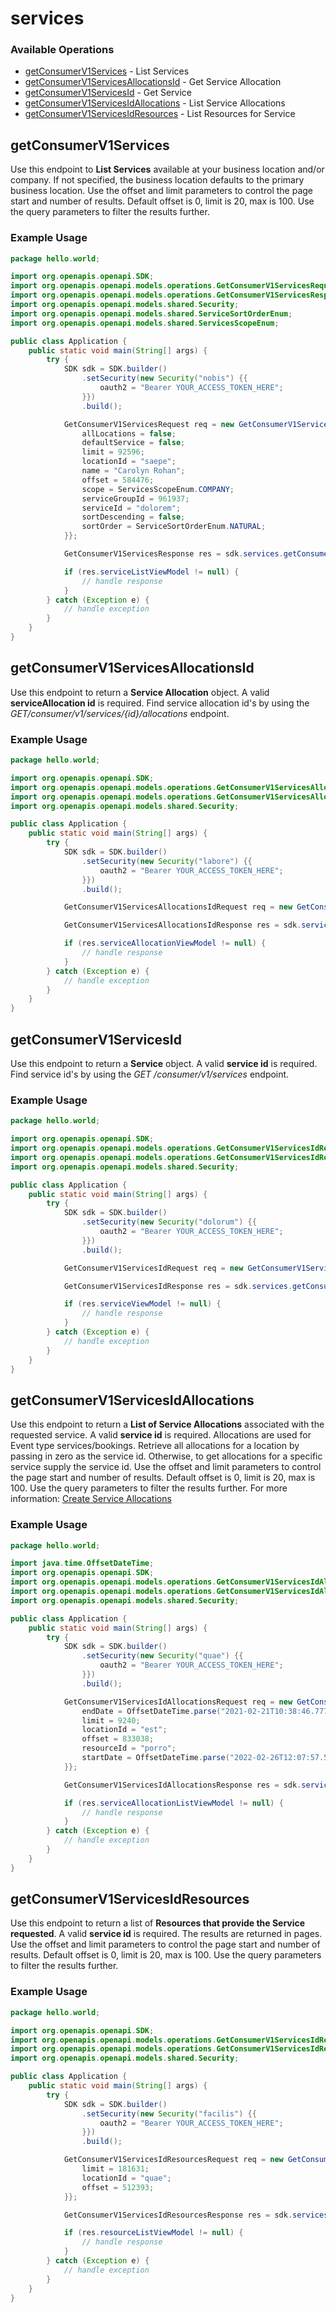 # services

### Available Operations

* [getConsumerV1Services](#getconsumerv1services) - List Services
* [getConsumerV1ServicesAllocationsId](#getconsumerv1servicesallocationsid) - Get Service Allocation
* [getConsumerV1ServicesId](#getconsumerv1servicesid) - Get Service
* [getConsumerV1ServicesIdAllocations](#getconsumerv1servicesidallocations) - List Service Allocations
* [getConsumerV1ServicesIdResources](#getconsumerv1servicesidresources) - List Resources for Service

## getConsumerV1Services

<p>Use this endpoint to <b>List Services</b> available at your business location and/or company. If not specified, the business location defaults to the primary business location. Use the offset and limit parameters to control the page start and number of results. Default offset is 0, limit is 20, max is 100. Use the query parameters to filter the results further.</p>

### Example Usage

```java
package hello.world;

import org.openapis.openapi.SDK;
import org.openapis.openapi.models.operations.GetConsumerV1ServicesRequest;
import org.openapis.openapi.models.operations.GetConsumerV1ServicesResponse;
import org.openapis.openapi.models.shared.Security;
import org.openapis.openapi.models.shared.ServiceSortOrderEnum;
import org.openapis.openapi.models.shared.ServicesScopeEnum;

public class Application {
    public static void main(String[] args) {
        try {
            SDK sdk = SDK.builder()
                .setSecurity(new Security("nobis") {{
                    oauth2 = "Bearer YOUR_ACCESS_TOKEN_HERE";
                }})
                .build();

            GetConsumerV1ServicesRequest req = new GetConsumerV1ServicesRequest() {{
                allLocations = false;
                defaultService = false;
                limit = 92596;
                locationId = "saepe";
                name = "Carolyn Rohan";
                offset = 584476;
                scope = ServicesScopeEnum.COMPANY;
                serviceGroupId = 961937;
                serviceId = "dolorem";
                sortDescending = false;
                sortOrder = ServiceSortOrderEnum.NATURAL;
            }};            

            GetConsumerV1ServicesResponse res = sdk.services.getConsumerV1Services(req);

            if (res.serviceListViewModel != null) {
                // handle response
            }
        } catch (Exception e) {
            // handle exception
        }
    }
}
```

## getConsumerV1ServicesAllocationsId

<p>Use this endpoint to return a <b>Service Allocation</b> object. A valid <b>serviceAllocation id</b> is required. Find service allocation id's by using the <i>GET/consumer​/v1​/services​/{id}​/allocations</i> endpoint.</p>

### Example Usage

```java
package hello.world;

import org.openapis.openapi.SDK;
import org.openapis.openapi.models.operations.GetConsumerV1ServicesAllocationsIdRequest;
import org.openapis.openapi.models.operations.GetConsumerV1ServicesAllocationsIdResponse;
import org.openapis.openapi.models.shared.Security;

public class Application {
    public static void main(String[] args) {
        try {
            SDK sdk = SDK.builder()
                .setSecurity(new Security("labore") {{
                    oauth2 = "Bearer YOUR_ACCESS_TOKEN_HERE";
                }})
                .build();

            GetConsumerV1ServicesAllocationsIdRequest req = new GetConsumerV1ServicesAllocationsIdRequest("adipisci");            

            GetConsumerV1ServicesAllocationsIdResponse res = sdk.services.getConsumerV1ServicesAllocationsId(req);

            if (res.serviceAllocationViewModel != null) {
                // handle response
            }
        } catch (Exception e) {
            // handle exception
        }
    }
}
```

## getConsumerV1ServicesId

<p>Use this endpoint to return a <b>Service</b> object. A valid <b>service id</b> is required. Find service id's by using the <i>GET /consumer/v1/services</i> endpoint.</p>

### Example Usage

```java
package hello.world;

import org.openapis.openapi.SDK;
import org.openapis.openapi.models.operations.GetConsumerV1ServicesIdRequest;
import org.openapis.openapi.models.operations.GetConsumerV1ServicesIdResponse;
import org.openapis.openapi.models.shared.Security;

public class Application {
    public static void main(String[] args) {
        try {
            SDK sdk = SDK.builder()
                .setSecurity(new Security("dolorum") {{
                    oauth2 = "Bearer YOUR_ACCESS_TOKEN_HERE";
                }})
                .build();

            GetConsumerV1ServicesIdRequest req = new GetConsumerV1ServicesIdRequest(100294);            

            GetConsumerV1ServicesIdResponse res = sdk.services.getConsumerV1ServicesId(req);

            if (res.serviceViewModel != null) {
                // handle response
            }
        } catch (Exception e) {
            // handle exception
        }
    }
}
```

## getConsumerV1ServicesIdAllocations

<p>Use this endpoint to return a <b>List of Service Allocations</b> associated with the requested service. A valid <b>service id</b> is required. Allocations are used for Event type services/bookings. Retrieve all allocations for a location by passing in zero as the service id. Otherwise, to get allocations for a specific service supply the service id. Use the offset and limit parameters to control the page start and number of results. Default offset is 0, limit is 20, max is 100. Use the query parameters to filter the results further. For more information: <a href="https://docs.onsched.com/reference/post_setup-v1-services-id-allocations">Create Service Allocations</a></p>

### Example Usage

```java
package hello.world;

import java.time.OffsetDateTime;
import org.openapis.openapi.SDK;
import org.openapis.openapi.models.operations.GetConsumerV1ServicesIdAllocationsRequest;
import org.openapis.openapi.models.operations.GetConsumerV1ServicesIdAllocationsResponse;
import org.openapis.openapi.models.shared.Security;

public class Application {
    public static void main(String[] args) {
        try {
            SDK sdk = SDK.builder()
                .setSecurity(new Security("quae") {{
                    oauth2 = "Bearer YOUR_ACCESS_TOKEN_HERE";
                }})
                .build();

            GetConsumerV1ServicesIdAllocationsRequest req = new GetConsumerV1ServicesIdAllocationsRequest("aut") {{
                endDate = OffsetDateTime.parse("2021-02-21T10:38:46.777Z");
                limit = 9240;
                locationId = "est";
                offset = 833038;
                resourceId = "porro";
                startDate = OffsetDateTime.parse("2022-02-26T12:07:57.580Z");
            }};            

            GetConsumerV1ServicesIdAllocationsResponse res = sdk.services.getConsumerV1ServicesIdAllocations(req);

            if (res.serviceAllocationListViewModel != null) {
                // handle response
            }
        } catch (Exception e) {
            // handle exception
        }
    }
}
```

## getConsumerV1ServicesIdResources

<p>Use this endpoint to return a list of <b>Resources that provide the Service requested</b>. A valid <b>service id</b> is required. The results are returned in pages. Use the offset and limit parameters to control the page start and number of results. Default offset is 0, limit is 20, max is 100. Use the query parameters to filter the results further.</p>

### Example Usage

```java
package hello.world;

import org.openapis.openapi.SDK;
import org.openapis.openapi.models.operations.GetConsumerV1ServicesIdResourcesRequest;
import org.openapis.openapi.models.operations.GetConsumerV1ServicesIdResourcesResponse;
import org.openapis.openapi.models.shared.Security;

public class Application {
    public static void main(String[] args) {
        try {
            SDK sdk = SDK.builder()
                .setSecurity(new Security("facilis") {{
                    oauth2 = "Bearer YOUR_ACCESS_TOKEN_HERE";
                }})
                .build();

            GetConsumerV1ServicesIdResourcesRequest req = new GetConsumerV1ServicesIdResourcesRequest("cupiditate") {{
                limit = 181631;
                locationId = "quae";
                offset = 512393;
            }};            

            GetConsumerV1ServicesIdResourcesResponse res = sdk.services.getConsumerV1ServicesIdResources(req);

            if (res.resourceListViewModel != null) {
                // handle response
            }
        } catch (Exception e) {
            // handle exception
        }
    }
}
```
